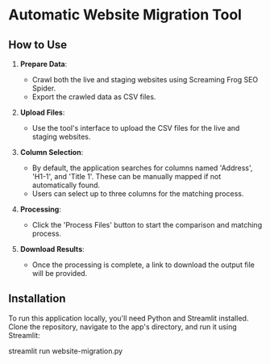 # Automatic Website Migration Tool

## How to Use

1. **Prepare Data**:
   - Crawl both the live and staging websites using Screaming Frog SEO Spider.
   - Export the crawled data as CSV files.

2. **Upload Files**:
   - Use the tool's interface to upload the CSV files for the live and staging websites.

3. **Column Selection**:
   - By default, the application searches for columns named 'Address', 'H1-1', and 'Title 1'. These can be manually mapped if not automatically found.
   - Users can select up to three columns for the matching process.

4. **Processing**:
   - Click the 'Process Files' button to start the comparison and matching process.

5. **Download Results**:
   - Once the processing is complete, a link to download the output file will be provided.

## Installation

To run this application locally, you'll need Python and Streamlit installed. Clone the repository, navigate to the app's directory, and run it using Streamlit:

streamlit run website-migration.py
